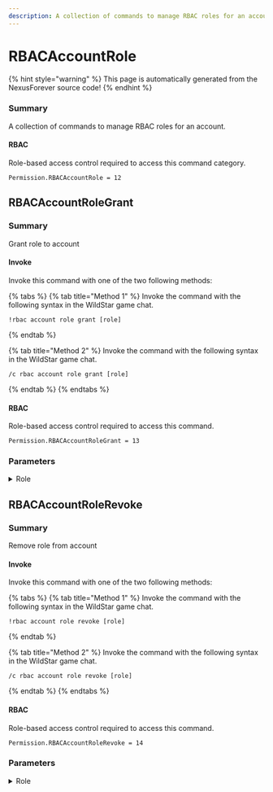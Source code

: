 ```yaml
---
description: A collection of commands to manage RBAC roles for an account.
---
```


# RBACAccountRole

{% hint style="warning" %}
This page is automatically generated from the NexusForever source code!
{% endhint %}

### Summary

A collection of commands to manage RBAC roles for an account.

#### RBAC

Role-based access control required to access this command category.

```
Permission.RBACAccountRole = 12
```

## RBACAccountRoleGrant

### Summary

Grant role to account

#### Invoke

Invoke this command with one of the two following methods:

{% tabs %}
{% tab title="Method 1" %}
Invoke the command with the following syntax in the WildStar game chat.

```
!rbac account role grant [role]
```
{% endtab %}

{% tab title="Method 2" %}
Invoke the command with the following syntax in the WildStar game chat.

```
/c rbac account role grant [role]
```
{% endtab %}
{% endtabs %}

#### RBAC

Role-based access control required to access this command.

```
Permission.RBACAccountRoleGrant = 13
```

### Parameters

<details>

<summary>Role</summary>

#### Summary

Role to grant

#### Optional

No

</details>

## RBACAccountRoleRevoke

### Summary

Remove role from account

#### Invoke

Invoke this command with one of the two following methods:

{% tabs %}
{% tab title="Method 1" %}
Invoke the command with the following syntax in the WildStar game chat.

```
!rbac account role revoke [role]
```
{% endtab %}

{% tab title="Method 2" %}
Invoke the command with the following syntax in the WildStar game chat.

```
/c rbac account role revoke [role]
```
{% endtab %}
{% endtabs %}

#### RBAC

Role-based access control required to access this command.

```
Permission.RBACAccountRoleRevoke = 14
```

### Parameters

<details>

<summary>Role</summary>

#### Summary

Role to revoke

#### Optional

No

</details>

